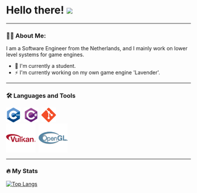 <div id="header">
	<h1>
		Hello there! 
		<img src="https://media.giphy.com/media/hvRJCLFzcasrR4ia7z/giphy.gif" width="30px"/>
	</h1>
</div>

---

### 👨‍💻 About Me:
I am a Software Engineer from the Netherlands, and I mainly work on lower level systems for game engines.

- 💼 I'm currently a student.
- ⚡ I'm currently working on my own game engine 'Lavender'.

--- 

### 🛠️ Languages and Tools
<div>
	<img src="https://github.com/devicons/devicon/blob/master/icons/cplusplus/cplusplus-original.svg" title="C++" alt="C++" width="40" height="40"/>&nbsp;
	<img src="https://github.com/devicons/devicon/blob/master/icons/csharp/csharp-original.svg" title="C#" alt="C#" width="40" height="40"/>&nbsp;
	<img src="https://github.com/devicons/devicon/blob/master/icons/git/git-original.svg" title="Git" alt="Git" width="40" height="40"/>
</div>

<div>
	<img src="https://github.com/Ggjorven/Ggjorven/blob/main/icons/vulkan/vulkan-original.svg" title="Vulkan" alt="C++" width="80" height="80"/>&nbsp;
	<img src="https://github.com/devicons/devicon/blob/master/icons/opengl/opengl-original.svg" title="OpenGL" alt="OpenGL" width="80" height="80"/>
</div>

---
### 🔥 My Stats
[![Top Langs](https://github-readme-stats.vercel.app/api/top-langs/?username=ggjorven&show_icons=true&theme=dark)](https://github.com/anuraghazra/github-readme-stats)
